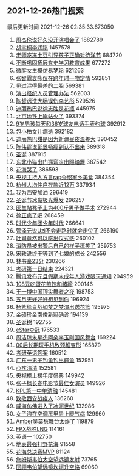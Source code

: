 ## 2021-12-26热门搜索 
最后更新时间 2021-12-26 02:35:33.673050 
1. [周杰伦说好久没开演唱会了](https://s.weibo.com/weibo?q=%23%E5%91%A8%E6%9D%B0%E4%BC%A6%E8%AF%B4%E5%A5%BD%E4%B9%85%E6%B2%A1%E5%BC%80%E6%BC%94%E5%94%B1%E4%BC%9A%E4%BA%86%23&Refer=top) 1882789
1. [胡宇桐李润祺](https://s.weibo.com/weibo?q=%E8%83%A1%E5%AE%87%E6%A1%90%E6%9D%8E%E6%B6%A6%E7%A5%BA&Refer=top) 1457578
1. [老师吃冻土豆引导孩子正确对待洋节](https://s.weibo.com/weibo?q=%23%E8%80%81%E5%B8%88%E5%90%83%E5%86%BB%E5%9C%9F%E8%B1%86%E5%BC%95%E5%AF%BC%E5%AD%A9%E5%AD%90%E6%AD%A3%E7%A1%AE%E5%AF%B9%E5%BE%85%E6%B4%8B%E8%8A%82%23&Refer=top) 684720
1. [不断巩固拓展党史学习教育成果](https://s.weibo.com/weibo?q=%23%E4%B8%8D%E6%96%AD%E5%B7%A9%E5%9B%BA%E6%8B%93%E5%B1%95%E5%85%9A%E5%8F%B2%E5%AD%A6%E4%B9%A0%E6%95%99%E8%82%B2%E6%88%90%E6%9E%9C%23&Refer=top) 677272
1. [微胖女生模仿易梦玲](https://s.weibo.com/weibo?q=%E5%BE%AE%E8%83%96%E5%A5%B3%E7%94%9F%E6%A8%A1%E4%BB%BF%E6%98%93%E6%A2%A6%E7%8E%B2&Refer=top) 621263
1. [张智霖袁咏仪在跨年时一吻定情](https://s.weibo.com/weibo?q=%23%E5%BC%A0%E6%99%BA%E9%9C%96%E8%A2%81%E5%92%8F%E4%BB%AA%E5%9C%A8%E8%B7%A8%E5%B9%B4%E6%97%B6%E4%B8%80%E5%90%BB%E5%AE%9A%E6%83%85%23&Refer=top) 592851
1. [见过混得最差的二胎](https://s.weibo.com/weibo?q=%23%E8%A7%81%E8%BF%87%E6%B7%B7%E5%BE%97%E6%9C%80%E5%B7%AE%E7%9A%84%E4%BA%8C%E8%83%8E%23&Refer=top) 569381
1. [演出经纪人员管理办法](https://s.weibo.com/weibo?q=%23%E6%BC%94%E5%87%BA%E7%BB%8F%E7%BA%AA%E4%BA%BA%E5%91%98%E7%AE%A1%E7%90%86%E5%8A%9E%E6%B3%95%23&Refer=top) 562003
1. [陈哲远洗大肠误伤李艺彤](https://s.weibo.com/weibo?q=%23%E9%99%88%E5%93%B2%E8%BF%9C%E6%B4%97%E5%A4%A7%E8%82%A0%E8%AF%AF%E4%BC%A4%E6%9D%8E%E8%89%BA%E5%BD%A4%23&Refer=top) 529526
1. [迪丽热巴说徐志胜是花瓶](https://s.weibo.com/weibo?q=%23%E8%BF%AA%E4%B8%BD%E7%83%AD%E5%B7%B4%E8%AF%B4%E5%BE%90%E5%BF%97%E8%83%9C%E6%98%AF%E8%8A%B1%E7%93%B6%23&Refer=top) 445975
1. [北京地铁上岸站火了](https://s.weibo.com/weibo?q=%23%E5%8C%97%E4%BA%AC%E5%9C%B0%E9%93%81%E4%B8%8A%E5%B2%B8%E7%AB%99%E7%81%AB%E4%BA%86%23&Refer=top) 393374
1. [9岁男孩每天和36岁球友电话手表约球](https://s.weibo.com/weibo?q=%239%E5%B2%81%E7%94%B7%E5%AD%A9%E6%AF%8F%E5%A4%A9%E5%92%8C36%E5%B2%81%E7%90%83%E5%8F%8B%E7%94%B5%E8%AF%9D%E6%89%8B%E8%A1%A8%E7%BA%A6%E7%90%83%23&Refer=top) 392912
1. [包小柏女儿病逝](https://s.weibo.com/weibo?q=%23%E5%8C%85%E5%B0%8F%E6%9F%8F%E5%A5%B3%E5%84%BF%E7%97%85%E9%80%9D%23&Refer=top) 392182
1. [迪丽热巴甜是因为新疆昼夜温差大](https://s.weibo.com/weibo?q=%23%E8%BF%AA%E4%B8%BD%E7%83%AD%E5%B7%B4%E7%94%9C%E6%98%AF%E5%9B%A0%E4%B8%BA%E6%96%B0%E7%96%86%E6%98%BC%E5%A4%9C%E6%B8%A9%E5%B7%AE%E5%A4%A7%23&Refer=top) 390452
1. [陈伟霆说彭昱畅瘦到认不出来](https://s.weibo.com/weibo?q=%23%E9%99%88%E4%BC%9F%E9%9C%86%E8%AF%B4%E5%BD%AD%E6%98%B1%E7%95%85%E7%98%A6%E5%88%B0%E8%AE%A4%E4%B8%8D%E5%87%BA%E6%9D%A5%23&Refer=top) 389318
1. [圣诞](https://s.weibo.com/weibo?q=%E5%9C%A3%E8%AF%9E&Refer=top) 387915
1. [东北小猫出门遛弯冻出踢踏舞](https://s.weibo.com/weibo?q=%23%E4%B8%9C%E5%8C%97%E5%B0%8F%E7%8C%AB%E5%87%BA%E9%97%A8%E9%81%9B%E5%BC%AF%E5%86%BB%E5%87%BA%E8%B8%A2%E8%B8%8F%E8%88%9E%23&Refer=top) 387542
1. [花海哭了](https://s.weibo.com/weibo?q=%23%E8%8A%B1%E6%B5%B7%E5%93%AD%E4%BA%86%23&Refer=top) 386593
1. [央视主持人方言rap介绍家乡美食](https://s.weibo.com/weibo?q=%23%E5%A4%AE%E8%A7%86%E4%B8%BB%E6%8C%81%E4%BA%BA%E6%96%B9%E8%A8%80rap%E4%BB%8B%E7%BB%8D%E5%AE%B6%E4%B9%A1%E7%BE%8E%E9%A3%9F%23&Refer=top) 384354
1. [杭州人均住户存款近12万](https://s.weibo.com/weibo?q=%23%E6%9D%AD%E5%B7%9E%E4%BA%BA%E5%9D%87%E4%BD%8F%E6%88%B7%E5%AD%98%E6%AC%BE%E8%BF%9112%E4%B8%87%23&Refer=top) 337934
1. [我为西安加油](https://s.weibo.com/weibo?q=%E6%88%91%E4%B8%BA%E8%A5%BF%E5%AE%89%E5%8A%A0%E6%B2%B9&Refer=top) 296419
1. [圣诞节冰岛极光爆发](https://s.weibo.com/weibo?q=%23%E5%9C%A3%E8%AF%9E%E8%8A%82%E5%86%B0%E5%B2%9B%E6%9E%81%E5%85%89%E7%88%86%E5%8F%91%23&Refer=top) 296257
1. [医生站凳子上为400斤男子做手术](https://s.weibo.com/weibo?q=%23%E5%8C%BB%E7%94%9F%E7%AB%99%E5%87%B3%E5%AD%90%E4%B8%8A%E4%B8%BA400%E6%96%A4%E7%94%B7%E5%AD%90%E5%81%9A%E6%89%8B%E6%9C%AF%23&Refer=top) 272944
1. [徐正疯了吧](https://s.weibo.com/weibo?q=%23%E5%BE%90%E6%AD%A3%E7%96%AF%E4%BA%86%E5%90%A7%23&Refer=top) 268459
1. [时代少年团少年时代](https://s.weibo.com/weibo?q=%23%E6%97%B6%E4%BB%A3%E5%B0%91%E5%B9%B4%E5%9B%A2%E5%B0%91%E5%B9%B4%E6%97%B6%E4%BB%A3%23&Refer=top) 266641
1. [管泽元说Uzi不会走路时就会走位了](https://s.weibo.com/weibo?q=%23%E7%AE%A1%E6%B3%BD%E5%85%83%E8%AF%B4Uzi%E4%B8%8D%E4%BC%9A%E8%B5%B0%E8%B7%AF%E6%97%B6%E5%B0%B1%E4%BC%9A%E8%B5%B0%E4%BD%8D%E4%BA%86%23&Refer=top) 266190
1. [吐司竟然可以吃出仪式感](https://s.weibo.com/weibo?q=%23%E5%90%90%E5%8F%B8%E7%AB%9F%E7%84%B6%E5%8F%AF%E4%BB%A5%E5%90%83%E5%87%BA%E4%BB%AA%E5%BC%8F%E6%84%9F%23&Refer=top) 260102
1. [消防员被出警后自己的样子逗笑了](https://s.weibo.com/weibo?q=%23%E6%B6%88%E9%98%B2%E5%91%98%E8%A2%AB%E5%87%BA%E8%AD%A6%E5%90%8E%E8%87%AA%E5%B7%B1%E7%9A%84%E6%A0%B7%E5%AD%90%E9%80%97%E7%AC%91%E4%BA%86%23&Refer=top) 259753
1. [宋轶说终于等到了七娘的成长](https://s.weibo.com/weibo?q=%23%E5%AE%8B%E8%BD%B6%E8%AF%B4%E7%BB%88%E4%BA%8E%E7%AD%89%E5%88%B0%E4%BA%86%E4%B8%83%E5%A8%98%E7%9A%84%E6%88%90%E9%95%BF%23&Refer=top) 242556
1. [林书豪23分](https://s.weibo.com/weibo?q=%23%E6%9E%97%E4%B9%A6%E8%B1%AA23%E5%88%86%23&Refer=top) 230266
1. [考研第一日结束](https://s.weibo.com/weibo?q=%23%E8%80%83%E7%A0%94%E7%AC%AC%E4%B8%80%E6%97%A5%E7%BB%93%E6%9D%9F%23&Refer=top) 224321
1. [腾讯发布元旦假期未成年人游戏限玩通知](https://s.weibo.com/weibo?q=%23%E8%85%BE%E8%AE%AF%E5%8F%91%E5%B8%83%E5%85%83%E6%97%A6%E5%81%87%E6%9C%9F%E6%9C%AA%E6%88%90%E5%B9%B4%E4%BA%BA%E6%B8%B8%E6%88%8F%E9%99%90%E7%8E%A9%E9%80%9A%E7%9F%A5%23&Refer=top) 204959
1. [108元吃蛋花煎饺和猪蹄](https://s.weibo.com/weibo?q=108%E5%85%83%E5%90%83%E8%9B%8B%E8%8A%B1%E7%85%8E%E9%A5%BA%E5%92%8C%E7%8C%AA%E8%B9%84&Refer=top) 200146
1. [王一博中国顶尖舞者之夜](https://s.weibo.com/weibo?q=%23%E7%8E%8B%E4%B8%80%E5%8D%9A%E4%B8%AD%E5%9B%BD%E9%A1%B6%E5%B0%96%E8%88%9E%E8%80%85%E4%B9%8B%E5%A4%9C%23&Refer=top) 198753
1. [五月天好好好想见到你](https://s.weibo.com/weibo?q=%23%E4%BA%94%E6%9C%88%E5%A4%A9%E5%A5%BD%E5%A5%BD%E5%A5%BD%E6%83%B3%E8%A7%81%E5%88%B0%E4%BD%A0%23&Refer=top) 196924
1. [杨紫给肖战如梦之梦演出送花篮](https://s.weibo.com/weibo?q=%23%E6%9D%A8%E7%B4%AB%E7%BB%99%E8%82%96%E6%88%98%E5%A6%82%E6%A2%A6%E4%B9%8B%E6%A2%A6%E6%BC%94%E5%87%BA%E9%80%81%E8%8A%B1%E7%AF%AE%23&Refer=top) 195975
1. [金硕珍金南俊新冠确诊](https://s.weibo.com/weibo?q=%23%E9%87%91%E7%A1%95%E7%8F%8D%E9%87%91%E5%8D%97%E4%BF%8A%E6%96%B0%E5%86%A0%E7%A1%AE%E8%AF%8A%23&Refer=top) 194139
1. [圣诞树](https://s.weibo.com/weibo?q=%E5%9C%A3%E8%AF%9E%E6%A0%91&Refer=top) 192755
1. [eStar夺冠](https://s.weibo.com/weibo?q=%23eStar%E5%A4%BA%E5%86%A0%23&Refer=top) 176533
1. [周洁琼朱星杰阿朵李玉刚国风舞台](https://s.weibo.com/weibo?q=%23%E5%91%A8%E6%B4%81%E7%90%BC%E6%9C%B1%E6%98%9F%E6%9D%B0%E9%98%BF%E6%9C%B5%E6%9D%8E%E7%8E%89%E5%88%9A%E5%9B%BD%E9%A3%8E%E8%88%9E%E5%8F%B0%23&Refer=top) 169224
1. [00后长期玩手机致颈椎变形](https://s.weibo.com/weibo?q=%2300%E5%90%8E%E9%95%BF%E6%9C%9F%E7%8E%A9%E6%89%8B%E6%9C%BA%E8%87%B4%E9%A2%88%E6%A4%8E%E5%8F%98%E5%BD%A2%23&Refer=top) 165879
1. [考研英语答案](https://s.weibo.com/weibo?q=%E8%80%83%E7%A0%94%E8%8B%B1%E8%AF%AD%E7%AD%94%E6%A1%88&Refer=top) 160512
1. [广东一男子钓鱼钓出鳄鱼](https://s.weibo.com/weibo?q=%23%E5%B9%BF%E4%B8%9C%E4%B8%80%E7%94%B7%E5%AD%90%E9%92%93%E9%B1%BC%E9%92%93%E5%87%BA%E9%B3%84%E9%B1%BC%23&Refer=top) 152951
1. [心疼清清](https://s.weibo.com/weibo?q=%23%E5%BF%83%E7%96%BC%E6%B8%85%E6%B8%85%23&Refer=top) 152581
1. [央视榜上榜年度盛典](https://s.weibo.com/weibo?q=%23%E5%A4%AE%E8%A7%86%E6%A6%9C%E4%B8%8A%E6%A6%9C%E5%B9%B4%E5%BA%A6%E7%9B%9B%E5%85%B8%23&Refer=top) 149942
1. [张子枫长春电影节最佳女演员](https://s.weibo.com/weibo?q=%23%E5%BC%A0%E5%AD%90%E6%9E%AB%E9%95%BF%E6%98%A5%E7%94%B5%E5%BD%B1%E8%8A%82%E6%9C%80%E4%BD%B3%E5%A5%B3%E6%BC%94%E5%91%98%23&Refer=top) 149926
1. [KPL第一中单清融](https://s.weibo.com/weibo?q=%23KPL%E7%AC%AC%E4%B8%80%E4%B8%AD%E5%8D%95%E6%B8%85%E8%9E%8D%23&Refer=top) 145481
1. [致敬西安战疫人](https://s.weibo.com/weibo?q=%23%E8%87%B4%E6%95%AC%E8%A5%BF%E5%AE%89%E6%88%98%E7%96%AB%E4%BA%BA%23&Refer=top) 136260
1. [威海仿佛进入了冰河世纪](https://s.weibo.com/weibo?q=%23%E5%A8%81%E6%B5%B7%E4%BB%BF%E4%BD%9B%E8%BF%9B%E5%85%A5%E4%BA%86%E5%86%B0%E6%B2%B3%E4%B8%96%E7%BA%AA%23&Refer=top) 132986
1. [女子泡在空调房里患上暖气病](https://s.weibo.com/weibo?q=%23%E5%A5%B3%E5%AD%90%E6%B3%A1%E5%9C%A8%E7%A9%BA%E8%B0%83%E6%88%BF%E9%87%8C%E6%82%A3%E4%B8%8A%E6%9A%96%E6%B0%94%E7%97%85%23&Refer=top) 129960
1. [Amber吴莫愁舞台太炸了](https://s.weibo.com/weibo?q=%23Amber%E5%90%B4%E8%8E%AB%E6%84%81%E8%88%9E%E5%8F%B0%E5%A4%AA%E7%82%B8%E4%BA%86%23&Refer=top) 119879
1. [FPX战胜LNG](https://s.weibo.com/weibo?q=%23FPX%E6%88%98%E8%83%9CLNG%23&Refer=top) 114161
1. [英语一](https://s.weibo.com/weibo?q=%E8%8B%B1%E8%AF%AD%E4%B8%80&Refer=top) 102750
1. [地表最强打野花海](https://s.weibo.com/weibo?q=%23%E5%9C%B0%E8%A1%A8%E6%9C%80%E5%BC%BA%E6%89%93%E9%87%8E%E8%8A%B1%E6%B5%B7%23&Refer=top) 91558
1. [花海总决赛MVP](https://s.weibo.com/weibo?q=%23%E8%8A%B1%E6%B5%B7%E6%80%BB%E5%86%B3%E8%B5%9BMVP%23&Refer=top) 81124
1. [詹姆斯韦伯太空望远镜发射](https://s.weibo.com/weibo?q=%23%E8%A9%B9%E5%A7%86%E6%96%AF%E9%9F%A6%E4%BC%AF%E5%A4%AA%E7%A9%BA%E6%9C%9B%E8%BF%9C%E9%95%9C%E5%8F%91%E5%B0%84%23&Refer=top) 73765
1. [回顾韦伯望远镜坎坷升空路](https://s.weibo.com/weibo?q=%23%E5%9B%9E%E9%A1%BE%E9%9F%A6%E4%BC%AF%E6%9C%9B%E8%BF%9C%E9%95%9C%E5%9D%8E%E5%9D%B7%E5%8D%87%E7%A9%BA%E8%B7%AF%23&Refer=top) 69060
